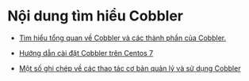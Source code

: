 # Nội dung tìm hiểu Cobbler

- [Tìm hiểu tổng quan về Cobbler và các thành phần của Cobbler.](./1.Cobbler-Tong_quan.md)

- [Hướng dẫn cài đặt Cobbler trên Centos 7](./2.Cobbler-cai_dat.md)

- [Một số ghi chép về các thao tác cơ bản quản lý và sử dụng Cobbler](./3.Cobbler-Su_dung_coban.md)

